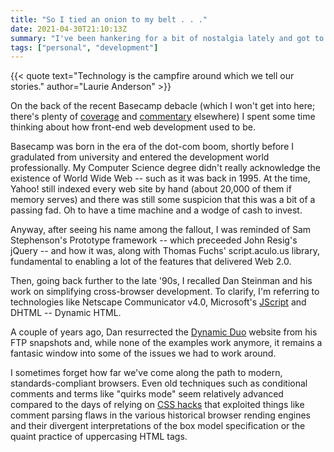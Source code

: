 ```yaml
---
title: "So I tied an onion to my belt . . ."
date: 2021-04-30T21:10:13Z
summary: "I've been hankering for a bit of nostalgia lately and got to ruminating on how easy web developers have it these days."
tags: ["personal", "development"]
---
```

{{< quote text="Technology is the campfire around which we tell our stories." author="Laurie Anderson" >}}

On the back of the recent Basecamp debacle (which I won't get into here; there's plenty of [coverage](https://techcrunch.com/2021/04/30/basecamp-employees-quit-ceo-letter/) and [commentary](https://gist.github.com/shantiii/dccfc9c55482d7830ebfa3dfaf94506f) elsewhere) I spent some time thinking about how front-end web development used to be.

Basecamp was born in the era of the dot-com boom, shortly before I gradulated from university and entered the development world professionally. My Computer Science degree didn't really acknowledge the existence of World Wide Web -- such as it was back in 1995. At the time, Yahoo! still indexed every web site by hand (about 20,000 of them if memory serves) and there was still some suspicion that this was a bit of a passing fad. Oh to have a time machine and a wodge of cash to invest.

Anyway, after seeing his name among the fallout, I was reminded of Sam Stephenson's Prototype framework -- which preceeded John Resig's jQuery -- and how it was, along with Thomas Fuchs' script.aculo.us library, fundamental to enabling a lot of the features that delivered Web 2.0.

Then, going back further to the late '90s, I recalled Dan Steinman and his work on simplifying cross-browser development. To clarify, I'm  referring to technologies like Netscape Communicator v4.0, Microsoft's [JScript](https://docs.microsoft.com/en-us/previous-versions/hbxc2t98(v=vs.85)) and DHTML -- Dynamic HTML.

A couple of years ago, Dan resurrected the [Dynamic Duo](https://dansteinman.com/dynduo/) website from his FTP snapshots and, while none of the examples work anymore, it remains a fantasic window into some of the issues we had to work around.

I sometimes forget how far we've come along the path to modern, standards-compliant browsers. Even old techniques such as conditional comments and terms like "quirks mode" seem relatively advanced compared to the days of relying on [CSS hacks](https://www.paulirish.com/2009/browser-specific-css-hacks/) that exploited things like comment parsing flaws in the various historical browser rending engines and their divergent interpretations of the box model specification or the quaint practice of uppercasing HTML tags.
